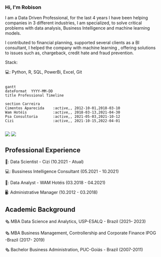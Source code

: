 ### Hi, I'm Robison

I am a Data Driven Professional, for the last 4 years I have been helping companies in 3 different industries, I am specialized, to solve critical problems with data analysis, Business Intelligence and machine learning models. 

I contributed to financial planning, supported several clients as a BI consultant, I helped the company with machine learning , offering solutions to issues such as, chargeback, credit hate and fraud prevention.

Stack:

💻:	Python, R, SQL, PowerBi, Excel, Git

```mermaid

gantt
dateFormat  YYYY-MM-DD
title Professional Timeline

section Carreira
Cimentos Aparecida    :active,, 2012-10-01,2018-03-10
Wam Hotéis            :active,, 2018-03-13,2021-04-30
Psa Consultoria       :active,, 2021-05-03,2021-10-12
Cizi                  :active,, 2021-10-15,2022-04-01


```

<div> 
  <a href="https://www.linkedin.com/in/robison-nunes-dos-santos/" target="_blank"><img src="https://img.shields.io/badge/-LinkedIn-%230077B5?style=for-the-badge&logo=linkedin&logoColor=white" target="_blank"></a> 
   <a href="https://medium.com/@robison.docs" target="_blank"><img src="https://img.shields.io/badge/-@robison.docs-03a57a?style=flat-square&labelColor=000000&logo=Medium&link=https://medium.com/@robison.docs" target="_blank"></a>
</div>

## Professional Experience

🏦: Data Scientist - Cizi (10.2021 - Atual)

💻:	Bussiness Intelligence Consultant (05.2021 - 10.2021)

🏨:	Data Analyst - WAM Hotéis (03.2018 - 04.2021)

🖥️: Administrative Manager	 (10.2012 - 03.2018)

## Academic Background 

:newspaper_roll: MBA Data Science and Analytics, USP-ESALQ - Brazil (2021– 2023) 

:newspaper_roll: MBA Business Management, Controllership and Corporate Finance IPOG -Brazil (2017- 2019) 

:newspaper_roll: Bachelor Business Administration, PUC-Goiás - Brazil (2007-2011) 
